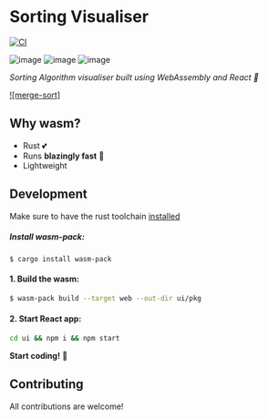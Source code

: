 # Sorting Visualiser

[![CI][build-badge]][build-url]

![image](https://img.shields.io/badge/TypeScript-007ACC?style=for-the-badge&logo=typescript&logoColor=white)
![image](https://img.shields.io/badge/WebAssembly-654FF0?style=for-the-badge&logo=WebAssembly&logoColor=white)
![image](https://img.shields.io/badge/Rust-000000?style=for-the-badge&logo=rust&logoColor=white)

_Sorting Algorithm visualiser built using WebAssembly and React 👀_

[![merge-sort]](https://user-images.githubusercontent.com/12910777/183264929-33554bc5-1201-4c24-ac6f-a5a275f2696e.mp4)


<!-- ## [Demo 💥](https://mkosir.github.io/react-parallax-tilt) -->

## Why wasm?

- Rust 💕
- Runs **blazingly fast** 🚀
- Lightweight

## Development

Make sure to have the rust toolchain [installed](https://rustup.rs/)

##### Install wasm-pack:

```shields
$ cargo install wasm-pack
```

#### 1. Build the wasm:

```sh
$ wasm-pack build --target web --out-dir ui/pkg
```

#### 2. Start React app:

```sh
cd ui && npm i && npm start
```

**Start coding!** 🎉

## Contributing

All contributions are welcome!

[npm-url]: https://www.npmjs.com/package/react-parallax-tilt
[npm-badge]: https://img.shields.io/npm/v/react-parallax-tilt.svg
[size-badge]: https://badgen.net/bundlephobia/minzip/react-parallax-tilt
[downloads-badge]: https://img.shields.io/npm/dm/react-parallax-tilt.svg?color=blue
[build-badge]: https://github.com/mkosir/react-parallax-tilt/actions/workflows/build.yml/badge.svg
[build-url]: https://github.com/mkosir/react-parallax-tilt/actions/workflows/build.yml
[coverage-badge]: https://codecov.io/gh/mkosir/react-parallax-tilt/branch/main/graph/badge.svg
[coverage-url]: https://codecov.io/gh/mkosir/react-parallax-tilt
[issues-badge]: https://img.shields.io/github/issues/mkosir/react-parallax-tilt
[issues-url]: https://github.com/mkosir/react-parallax-tilt/issues
[semantic-badge]: https://img.shields.io/badge/%20%20%F0%9F%93%A6%F0%9F%9A%80-semantic--release-e10079.svg
[semantic-url]: https://github.com/semantic-release/semantic-release
[typescript-badge]: https://badges.frapsoft.com/typescript/code/typescript.svg?v=101
[typescript-url]: https://github.com/microsoft/TypeScript
